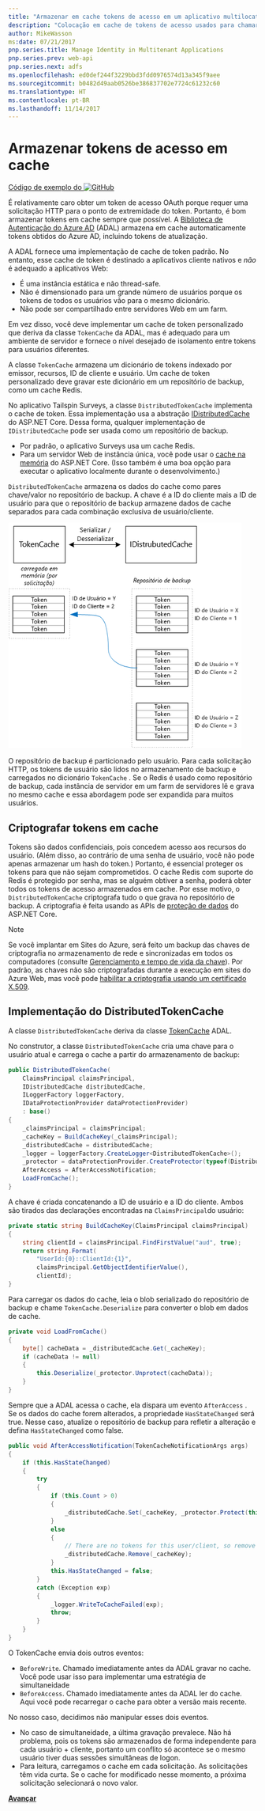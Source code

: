 ```yaml
---
title: "Armazenar em cache tokens de acesso em um aplicativo multilocatário"
description: "Colocação em cache de tokens de acesso usados para chamar uma API Web de back-end"
author: MikeWasson
ms:date: 07/21/2017
pnp.series.title: Manage Identity in Multitenant Applications
pnp.series.prev: web-api
pnp.series.next: adfs
ms.openlocfilehash: ed0def244f3229bbd3fdd0976574d13a345f9aee
ms.sourcegitcommit: b0482d49aab0526be386837702e7724c61232c60
ms.translationtype: HT
ms.contentlocale: pt-BR
ms.lasthandoff: 11/14/2017
---
```

# <a name="cache-access-tokens"></a>Armazenar tokens de acesso em cache

[Código de exemplo do ![GitHub](../_images/github.png)][sample application]

É relativamente caro obter um token de acesso OAuth porque requer uma solicitação HTTP para o ponto de extremidade do token. Portanto, é bom armazenar tokens em cache sempre que possível. A [Biblioteca de Autenticação do Azure AD][ADAL] (ADAL) armazena em cache automaticamente tokens obtidos do Azure AD, incluindo tokens de atualização.

A ADAL fornece uma implementação de cache de token padrão. No entanto, esse cache de token é destinado a aplicativos cliente nativos e *não* é adequado a aplicativos Web:

* É uma instância estática e não thread-safe.
* Não é dimensionado para um grande número de usuários porque os tokens de todos os usuários vão para o mesmo dicionário.
* Não pode ser compartilhado entre servidores Web em um farm.

Em vez disso, você deve implementar um cache de token personalizado que deriva da classe `TokenCache` da ADAL, mas é adequado para um ambiente de servidor e fornece o nível desejado de isolamento entre tokens para usuários diferentes.

A classe `TokenCache` armazena um dicionário de tokens indexado por emissor, recursos, ID de cliente e usuário. Um cache de token personalizado deve gravar este dicionário em um repositório de backup, como um cache Redis.

No aplicativo Tailspin Surveys, a classe `DistributedTokenCache` implementa o cache de token. Essa implementação usa a abstração [IDistributedCache][distributed-cache] do ASP.NET Core. Dessa forma, qualquer implementação de `IDistributedCache` pode ser usada como um repositório de backup.

* Por padrão, o aplicativo Surveys usa um cache Redis.
* Para um servidor Web de instância única, você pode usar o [cache na memória][in-memory-cache] do ASP.NET Core. (Isso também é uma boa opção para executar o aplicativo localmente durante o desenvolvimento.)

`DistributedTokenCache` armazena os dados do cache como pares chave/valor no repositório de backup. A chave é a ID do cliente mais a ID de usuário para que o repositório de backup armazene dados de cache separados para cada combinação exclusiva de usuário/cliente.

![Cache de token](./images/token-cache.png)

O repositório de backup é particionado pelo usuário. Para cada solicitação HTTP, os tokens de usuário são lidos no armazenamento de backup e carregados no dicionário `TokenCache` . Se o Redis é usado como repositório de backup, cada instância de servidor em um farm de servidores lê e grava no mesmo cache e essa abordagem pode ser expandida para muitos usuários.

## <a name="encrypting-cached-tokens"></a>Criptografar tokens em cache
Tokens são dados confidenciais, pois concedem acesso aos recursos do usuário. (Além disso, ao contrário de uma senha de usuário, você não pode apenas armazenar um hash do token.) Portanto, é essencial proteger os tokens para que não sejam comprometidos. O cache Redis com suporte do Redis é protegido por senha, mas se alguém obtiver a senha, poderá obter todos os tokens de acesso armazenados em cache. Por esse motivo, o `DistributedTokenCache` criptografa tudo o que grava no repositório de backup. A criptografia é feita usando as APIs de [proteção de dados][data-protection] do ASP.NET Core.

> [!NOTE]
> Se você implantar em Sites do Azure, será feito um backup das chaves de criptografia no armazenamento de rede e sincronizadas em todos os computadores (consulte [Gerenciamento e tempo de vida da chave][key-management]). Por padrão, as chaves não são criptografadas durante a execução em sites do Azure Web, mas você pode [habilitar a criptografia usando um certificado X.509][x509-cert-encryption].
> 
> 

## <a name="distributedtokencache-implementation"></a>Implementação do DistributedTokenCache
A classe `DistributedTokenCache` deriva da classe [TokenCache][tokencache-class] ADAL.

No construtor, a classe `DistributedTokenCache` cria uma chave para o usuário atual e carrega o cache a partir do armazenamento de backup:

```csharp
public DistributedTokenCache(
    ClaimsPrincipal claimsPrincipal,
    IDistributedCache distributedCache,
    ILoggerFactory loggerFactory,
    IDataProtectionProvider dataProtectionProvider)
    : base()
{
    _claimsPrincipal = claimsPrincipal;
    _cacheKey = BuildCacheKey(_claimsPrincipal);
    _distributedCache = distributedCache;
    _logger = loggerFactory.CreateLogger<DistributedTokenCache>();
    _protector = dataProtectionProvider.CreateProtector(typeof(DistributedTokenCache).FullName);
    AfterAccess = AfterAccessNotification;
    LoadFromCache();
}
```

A chave é criada concatenando a ID de usuário e a ID do cliente. Ambos são tirados das declarações encontradas na `ClaimsPrincipal`do usuário:

```csharp
private static string BuildCacheKey(ClaimsPrincipal claimsPrincipal)
{
    string clientId = claimsPrincipal.FindFirstValue("aud", true);
    return string.Format(
        "UserId:{0}::ClientId:{1}",
        claimsPrincipal.GetObjectIdentifierValue(),
        clientId);
}
```

Para carregar os dados do cache, leia o blob serializado do repositório de backup e chame `TokenCache.Deserialize` para converter o blob em dados de cache.

```csharp
private void LoadFromCache()
{
    byte[] cacheData = _distributedCache.Get(_cacheKey);
    if (cacheData != null)
    {
        this.Deserialize(_protector.Unprotect(cacheData));
    }
}
```

Sempre que a ADAL acessa o cache, ela dispara um evento `AfterAccess` . Se os dados do cache forem alterados, a propriedade `HasStateChanged` será true. Nesse caso, atualize o repositório de backup para refletir a alteração e defina `HasStateChanged` como false.

```csharp
public void AfterAccessNotification(TokenCacheNotificationArgs args)
{
    if (this.HasStateChanged)
    {
        try
        {
            if (this.Count > 0)
            {
                _distributedCache.Set(_cacheKey, _protector.Protect(this.Serialize()));
            }
            else
            {
                // There are no tokens for this user/client, so remove the item from the cache.
                _distributedCache.Remove(_cacheKey);
            }
            this.HasStateChanged = false;
        }
        catch (Exception exp)
        {
            _logger.WriteToCacheFailed(exp);
            throw;
        }
    }
}
```

O TokenCache envia dois outros eventos:

* `BeforeWrite`. Chamado imediatamente antes da ADAL gravar no cache. Você pode usar isso para implementar uma estratégia de simultaneidade
* `BeforeAccess`. Chamado imediatamente antes da ADAL ler do cache. Aqui você pode recarregar o cache para obter a versão mais recente.

No nosso caso, decidimos não manipular esses dois eventos.

* No caso de simultaneidade, a última gravação prevalece. Não há problema, pois os tokens são armazenados de forma independente para cada usuário + cliente, portanto um conflito só acontece se o mesmo usuário tiver duas sessões simultâneas de logon.
* Para leitura, carregamos o cache em cada solicitação. As solicitações têm vida curta. Se o cache for modificado nesse momento, a próxima solicitação selecionará o novo valor.

[**Avançar**][client-assertion]

<!-- links -->
[ADAL]: https://msdn.microsoft.com/library/azure/jj573266.aspx
[client-assertion]: ./client-assertion.md
[data-protection]: /aspnet/core/security/data-protection/
[distributed-cache]: /aspnet/core/performance/caching/distributed
[key-management]: /aspnet/core/security/data-protection/configuration/default-settings
[in-memory-cache]: /aspnet/core/performance/caching/memory
[tokencache-class]: https://msdn.microsoft.com/library/azure/microsoft.identitymodel.clients.activedirectory.tokencache.aspx
[x509-cert-encryption]: /aspnet/core/security/data-protection/implementation/key-encryption-at-rest#x509-certificate
[sample application]: https://github.com/mspnp/multitenant-saas-guidance
